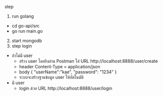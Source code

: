 step 
1. run golang
  - cd go-api/src
  - go run main.go
2. start mongodb
3. step login
  - ถ้าไม่มี user
    - สร้าง user โดยยิงผ่าน Postman ใส่ URL http://localhost:8888/user/create
    - header 
       Content-Type = application/json
    - body 
      {
        "userName":"kae",
        "password": "1234"
      }
    - ระบบจะสร้างฐานข้อมูล user ให้อัตโนมัติ
  - มี user
    - login ด้วย URL http://localhost:8888/user/login
